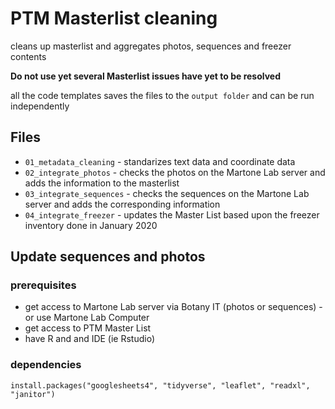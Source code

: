 # PTM Masterlist cleaning
cleans up masterlist and aggregates photos, sequences and freezer contents

**Do not use yet several Masterlist issues have yet to be resolved**

all the code templates saves the files to the `output folder` and can be run independently

## Files

* `01_metadata_cleaning` - standarizes text data and coordinate data
* `02_integrate_photos` - checks the photos on the Martone Lab server and adds the information to the masterlist
* `03_integrate_sequences` - checks the sequences on the Martone Lab server and adds the corresponding information
* `04_integrate_freezer` - updates the Master List based upon the freezer inventory done in January 2020

## Update sequences and photos
### prerequisites
* get access to Martone Lab server via Botany IT (photos or sequences) - or use Martone Lab Computer
* get access to PTM Master List
* have R and and IDE (ie Rstudio)

### dependencies
`install.packages("googlesheets4", "tidyverse", "leaflet", "readxl", "janitor")`
